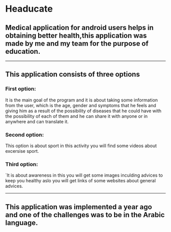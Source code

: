# Headucate
 ## Medical application for android users helps in obtaining better health,this application was made by me and my team for the purpose of education.
 _________________________________________________________________________________________________________________________________
 ## This application consists of three options
 ### First option:
 It is the main goal of the program and it is about taking some information from the user, which is the age, gender and symptoms that he feels and giving him as a result of the possibility of diseases that he could have with the possibility of each of them
 and he can share it with anyone or in anywhere and can translate it.
 
 ### Second option:
 This option is about sport in this activity you will find some videos about excersise sport.
 
 ### Third option:
 `It is about awareness in this you will get some images inculding advices to keep you healthy aslo you will get links of some websites 
 about general advices.
 _____________________________________________________________________________________________________________________________________
 
## This application was implemented a year ago and one of the challenges was to be in the Arabic language.
